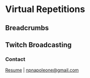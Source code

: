# Virtual Repetitions

## Breadcrumbs

## Twitch Broadcasting

### Contact
<a href="npnapoleone.github.io/Resume.pdf" target="_blank">Resume</a> | <npnapoleone@gmail.com>
